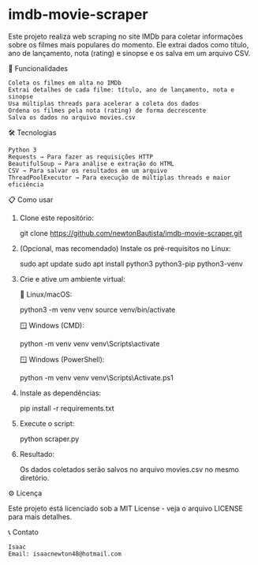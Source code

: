 # imdb-movie-scraper

Este projeto realiza web scraping no site IMDb para coletar informações sobre os filmes mais populares do momento. Ele extrai dados como título, ano de lançamento, nota (rating) e sinopse e os salva em um arquivo CSV.


🚀 Funcionalidades

    Coleta os filmes em alta no IMDb
    Extrai detalhes de cada filme: título, ano de lançamento, nota e sinopse
    Usa múltiplas threads para acelerar a coleta dos dados
    Ordena os filmes pela nota (rating) de forma decrescente
    Salva os dados no arquivo movies.csv


🛠️ Tecnologias

    Python 3
    Requests → Para fazer as requisições HTTP
    BeautifulSoup → Para análise e extração do HTML
    CSV → Para salvar os resultados em um arquivo
    ThreadPoolExecutor → Para execução de múltiplas threads e maior eficiência


📋 Como usar

1. Clone este repositório:

    git clone https://github.com/newtonBautista/imdb-movie-scraper.git

2. (Opcional, mas recomendado) Instale os pré-requisitos no Linux:

    sudo apt update
    sudo apt install python3 python3-pip python3-venv

3. Crie e ative um ambiente virtual:

    🐧 Linux/macOS:
    
    python3 -m venv venv
    source venv/bin/activate
    
    🪟 Windows (CMD):
    
    python -m venv venv
    venv\Scripts\activate
    
    🪟 Windows (PowerShell):
    
    python -m venv venv
    venv\Scripts\Activate.ps1

4. Instale as dependências:

    pip install -r requirements.txt

5. Execute o script:
   
    python scraper.py

6. Resultado:

    Os dados coletados serão salvos no arquivo movies.csv no mesmo diretório.
   


⚙️ Licença

Este projeto está licenciado sob a MIT License - veja o arquivo LICENSE para mais detalhes.


📞 Contato

    Isaac
    Email: isaacnewton48@hotmail.com

